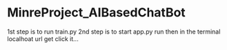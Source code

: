 # MinreProject_AIBasedChatBot
1st step is to  run train.py 
2nd step is to start app.py run
then in the terminal localhoat url get click it...

